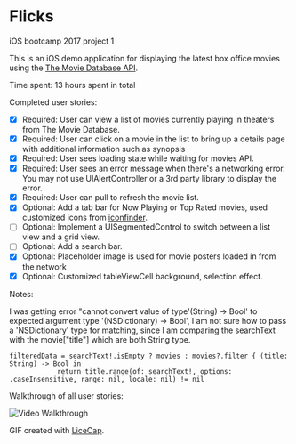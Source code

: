# Flicks
iOS bootcamp 2017 project 1

This is an iOS demo application for displaying the latest box office movies using the [The Movie Database API](https://www.themoviedb.org/documentation/api).

Time spent: 13 hours spent in total

Completed user stories:

 * [x] Required: User can view a list of movies currently playing in theaters from The Movie Database.
 * [x] Required: User can click on a movie in the list to bring up a details page with additional information such as synopsis
 * [x] Required: User sees loading state while waiting for movies API.
 * [x] Required: User sees an error message when there's a networking error. You may not use UIAlertController or a 3rd party library to display the error. 
 * [x] Required: User can pull to refresh the movie list.
 * [x] Optional: Add a tab bar for Now Playing or Top Rated movies, used customized icons from [iconfinder](https://www.iconfinder.com/).
 * [ ] Optional: Implement a UISegmentedControl to switch between a list view and a grid view. 
 * [ ] Optional: Add a search bar.
 * [x] Optional: Placeholder image is used for movie posters loaded in from the network
 * [x] Optional: Customized tableViewCell background, selection effect. 
 
Notes:

I was getting error "cannot convert value of type'(String) -> Bool' to expected argument type '(NSDictionary) -> Bool', I am not sure how to pass a 'NSDictionary' type for matching, since I am comparing the searchText with the movie["title"] which are both String type.

```
filteredData = searchText!.isEmpty ? movies : movies?.filter { (title: String) -> Bool in
            return title.range(of: searchText!, options: .caseInsensitive, range: nil, locale: nil) != nil
```

Walkthrough of all user stories:

![Video Walkthrough](Flicks.gif)

GIF created with [LiceCap](http://www.cockos.com/licecap/).
